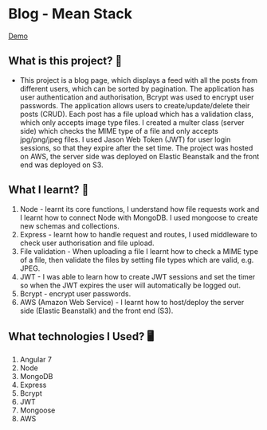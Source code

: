# Blog - Mean Stack
[Demo](http://redwan-mean-stack.s3-website.eu-west-2.amazonaws.com/ "Live Demo")

## What is this project? 🤔
* This project is a blog page, which displays a feed with all the posts from different users, which can be sorted by pagination. The application has user authentication and authorisation, Bcrypt was used to encrypt user passwords. The application allows users to create/update/delete their posts (CRUD). Each post has a file upload which has a validation class, which only accepts image type files. I created a multer class (server side) which checks the MIME type of a file and only accepts jpg/png/jpeg files. I used Jason Web Token (JWT) for user login sessions, so that they expire after the set time. The project was hosted on AWS, the server side was deployed on Elastic Beanstalk and the front end was deployed on S3.

## What I learnt?  🚀
1. Node - learnt its core functions, I understand how file requests work and I learnt how to connect Node with MongoDB. I used mongoose to create new schemas and collections.
2. Express - learnt how to handle request and routes, I used middleware to check user authorisation and file upload.
3. File validation - When uploading a file I learnt how to check a MIME type of a file, then validate the files by setting file types which are valid, e.g. JPEG.
4. JWT - I was able to learn how to create JWT sessions and set the timer so when the JWT expires the user will automatically be logged out.
5. Bcrypt - encrypt user passwords.
6. AWS (Amazon Web Service) - I learnt how to host/deploy the server side (Elastic Beanstalk) and the front end (S3).

## What technologies I Used? 🖥
1. Angular 7
2. Node
3. MongoDB
4. Express
5. Bcrypt
6. JWT
7. Mongoose
8. AWS
